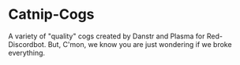 # Catnip-Cogs
A variety of "quality" cogs created by Danstr and Plasma for Red-Discordbot.
But, C'mon, we know you are just wondering if we broke everything.

